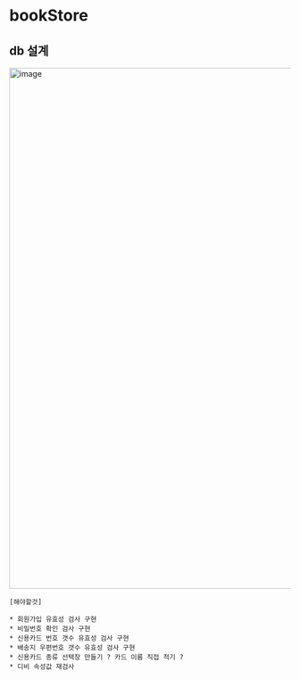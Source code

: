 # bookStore

## db 설계

<img width="934" alt="image" src="https://github.com/amazon7737/bookStore/assets/76634341/fe709aed-16f5-4fd8-ba68-dadc329bcfb3">


```
[해야할것]

* 회원가입 유효성 검사 구현
* 비밀번호 확인 검사 구현
* 신용카드 번호 갯수 유효성 검사 구현
* 배송지 우편번호 갯수 유효성 검사 구현
* 신용카드 종류 선택장 만들기 ? 카드 이름 직접 적기 ?
* 디비 속성값 재검사

```
